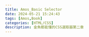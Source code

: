 ```yaml
---
title: Amos_Basic Selector
date: 2024-05-21 15:24:43
tags: [Amos,Book]
categories: [HTML/CSS]
description: 金魚都能懂的CSS選取器第二章
---
```

